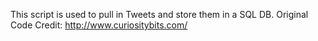 This script is used to pull in Tweets and store them in a SQL DB. Original Code Credit: http://www.curiositybits.com/
